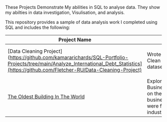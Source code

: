 These Projects Demonstrate My abilities in SQL to analyse data. They show my abilties in data investigation, Visulisation, and analysis.

This repository provides a sample of data analysis work I completed using SQL and includes the following:

Project Name  | Description   |  Topic
------------- | ------------- | ------------------
[Data Cleaning Project](https://github.com/kamararichards/SQL-Portfolio-Projects/tree/main/Analyze_International_Debt_Statistics](https://github.com/Fletcher-RU/Data-Cleaning-Project)  | Wrote SQL queries to Clean data for a * dataset  | data manipulation, importing and cleaning data
[The Oldest Building In The World](https://github.com/kamararichards/SQL-Portfolio-Projects/tree/main/The_Oldest_Building_In_The_World_2)  | Explored data from BusinessFinancing.co.uk on the world's oldest businesses: when they were founded and which industries they belong to | data manipulation and joins
